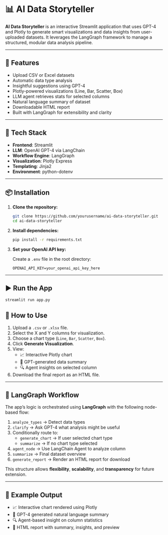 # 📊 AI Data Storyteller

**AI Data Storyteller** is an interactive Streamlit application that uses GPT-4 and Plotly to generate smart visualizations and data insights from user-uploaded datasets. It leverages the LangGraph framework to manage a structured, modular data analysis pipeline.

---

## 🚀 Features

- Upload CSV or Excel datasets
- Automatic data type analysis
- Insightful suggestions using GPT-4
- Plotly-powered visualizations (Line, Bar, Scatter, Box)
- LLM agent retrieves stats for selected columns
- Natural language summary of dataset
- Downloadable HTML report
- Built with LangGraph for extensibility and clarity

---

## 🧰 Tech Stack

- **Frontend**: Streamlit  
- **LLM**: OpenAI GPT-4 via LangChain  
- **Workflow Engine**: LangGraph  
- **Visualization**: Plotly Express  
- **Templating**: Jinja2  
- **Environment**: python-dotenv  

---

## 📦 Installation

1. **Clone the repository:**

    ```bash
    git clone https://github.com/yourusername/ai-data-storyteller.git
    cd ai-data-storyteller
    ```

2. **Install dependencies:**

    ```bash
    pip install -r requirements.txt
    ```

3. **Set your OpenAI API key:**

    Create a `.env` file in the root directory:

    ```env
    OPENAI_API_KEY=your_openai_api_key_here
    ```

---

## ▶️ Run the App

```bash
streamlit run app.py
```

## 📂 How to Use

1. Upload a `.csv` or `.xlsx` file.
2. Select the X and Y columns for visualization.
3. Choose a chart type (`Line`, `Bar`, `Scatter`, `Box`).
4. Click **Generate Visualization**.
5. View:
   - 📈 Interactive Plotly chart  
   - 🧠 GPT-generated data summary  
   - 🔍 Agent insights on selected column  
6. Download the final report as an HTML file.

---

## 🔄 LangGraph Workflow

The app’s logic is orchestrated using **LangGraph** with the following node-based flow:

1. `analyze_types` → Detect data types  
2. `clarify` → Ask GPT-4 what analysis might be useful  
3. Conditionally route to:  
   - `generate_chart` → If user selected chart type  
   - `summarize` → If no chart type selected  
4. `agent_node` → Use LangChain Agent to analyze column  
5. `summarize` → Final dataset overview  
6. `generate_report` → Render an HTML report for download  

This structure allows **flexibility**, **scalability**, and **transparency** for future extension.

---

## 📝 Example Output

- 📈 Interactive chart rendered using Plotly  
- 🧠 GPT-4 generated natural language summary  
- 🔍 Agent-based insight on column statistics  
- 📄 HTML report with summary, insights, and preview
